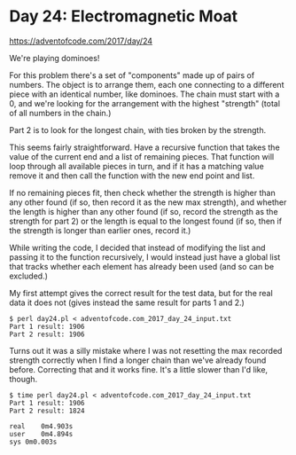 # Day 24: Electromagnetic Moat

<https://adventofcode.com/2017/day/24>

We're playing dominoes!

For this problem there's a set of "components" made up of pairs of numbers.
The object is to arrange them, each one connecting to a different piece with
an identical number, like dominoes. The chain must start with a 0, and we're
looking for the arrangement with the highest "strength" (total of all
numbers in the chain.)

Part 2 is to look for the longest chain, with ties broken by the strength.

This seems fairly straightforward. Have a recursive function that takes the
value of the current end and a list of remaining pieces. That function will
loop through all available pieces in turn, and if it has a matching value
remove it and then call the function with the new end point and list.

If no remaining pieces fit, then check whether the strength is higher than
any other found (if so, then record it as the new max strength), and whether
the length is higher than any other found (if so, record the strength as the
strength for part 2) or the length is equal to the longest found (if so,
then if the strength is longer than earlier ones, record it.)

While writing the code, I decided that instead of modifying the list and
passing it to the function recursively, I would instead just have a global
list that tracks whether each element has already been used (and so can be
excluded.)

My first attempt gives the correct result for the test data, but for the
real data it does not (gives instead the same result for parts 1 and 2.)

```
$ perl day24.pl < adventofcode.com_2017_day_24_input.txt 
Part 1 result: 1906
Part 2 result: 1906
```

Turns out it was a silly mistake where I was not resetting the max recorded
strength correctly when I find a longer chain than we've already found
before. Correcting that and it works fine. It's a little slower than I'd
like, though.

```
$ time perl day24.pl < adventofcode.com_2017_day_24_input.txt 
Part 1 result: 1906
Part 2 result: 1824

real	0m4.903s
user	0m4.894s
sys	0m0.003s
```

